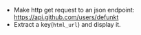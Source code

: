 * Make http get request to an json endpoint: https://api.github.com/users/defunkt
* Extract a key(`html_url`) and display it. 
